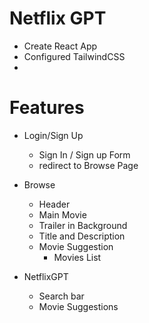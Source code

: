 # Netflix GPT

- Create React App
- Configured TailwindCSS
-

# Features

- Login/Sign Up
  - Sign In / Sign up Form
  - redirect to Browse Page

- Browse
  - Header
  - Main Movie
  - Trailer in Background
  - Title and Description
  - Movie Suggestion
    - Movies List

- NetflixGPT
  - Search bar
  - Movie Suggestions
